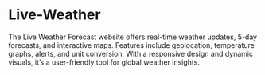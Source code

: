 # Live-Weather
The Live Weather Forecast website offers real-time weather updates, 5-day forecasts, and interactive maps. Features include geolocation, temperature graphs, alerts, and unit conversion. With a responsive design and dynamic visuals, it’s a user-friendly tool for global weather insights.
